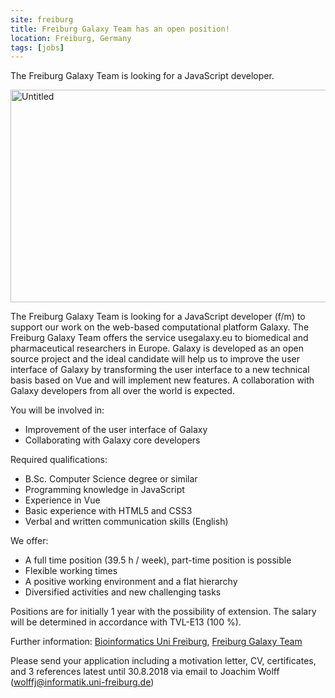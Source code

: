 ```yaml
---
site: freiburg
title: Freiburg Galaxy Team has an open position!
location: Freiburg, Germany
tags: [jobs]
---
```


The Freiburg Galaxy Team is looking for a JavaScript developer.

<div class="multiple-img">
<a data-flickr-embed="true"  href="https://www.flickr.com/photos/134305289@N03/31768905991/in/album-72157671198874931/" title="Untitled"><img src="https://farm1.staticflickr.com/366/31768905991_508703bbeb_k.jpg" width="512" height="340" alt="Untitled"></a><script async src="//embedr.flickr.com/assets/client-code.js" charset="utf-8"></script>
</div>

The Freiburg Galaxy Team is looking for a JavaScript developer (f/m) to support our work on the web-based computational platform Galaxy. The Freiburg Galaxy
Team offers the service usegalaxy.eu to biomedical and pharmaceutical researchers in Europe. Galaxy is developed as an open source project and the ideal candidate will help us to improve the user interface of Galaxy by transforming the user interface to a new technical basis based on Vue and will implement new features. A collaboration with Galaxy developers from all over the world is expected.

You will be involved in:

* Improvement of the user interface of Galaxy
* Collaborating with Galaxy core developers

Required qualifications:

* B.Sc. Computer Science degree or similar
* Programming knowledge in JavaScript
* Experience in Vue
* Basic experience with HTML5 and CSS3
* Verbal and written communication skills (English)

We offer:

* A full time position (39.5 h / week), part-time position is possible
* Flexible working times
* A positive working environment and a flat hierarchy
* Diversified activities and new challenging tasks


Positions are for initially 1 year with the possibility of extension. The salary will be determined in accordance with TVL-E13 (100 %).

Further information: [Bioinformatics Uni Freiburg](http://www.bioinf.uni-freiburg.de/), [Freiburg Galaxy Team](/freiburg/people)

Please send your application including a motivation letter, CV, certificates, and 3 references latest until 30.8.2018 via email to Joachim Wolff (wolffj@informatik.uni-freiburg.de)
